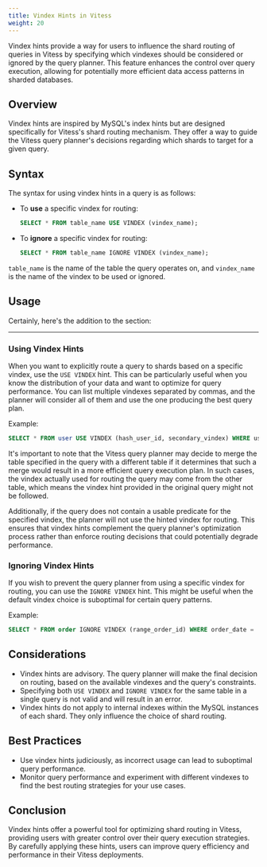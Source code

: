 ```yaml
---
title: Vindex Hints in Vitess
weight: 20
---
```


Vindex hints provide a way for users to influence the shard routing of queries in Vitess by specifying which vindexes should be considered or ignored by the query planner. This feature enhances the control over query execution, allowing for potentially more efficient data access patterns in sharded databases.

## Overview

Vindex hints are inspired by MySQL's index hints but are designed specifically for Vitess's shard routing mechanism. They offer a way to guide the Vitess query planner's decisions regarding which shards to target for a given query.

## Syntax

The syntax for using vindex hints in a query is as follows:

- To **use** a specific vindex for routing:

  ```sql
  SELECT * FROM table_name USE VINDEX (vindex_name);
  ```

- To **ignore** a specific vindex for routing:

  ```sql
  SELECT * FROM table_name IGNORE VINDEX (vindex_name);
  ```

`table_name` is the name of the table the query operates on, and `vindex_name` is the name of the vindex to be used or ignored.

## Usage

Certainly, here's the addition to the section:

---

### Using Vindex Hints

When you want to explicitly route a query to shards based on a specific vindex, use the `USE VINDEX` hint.
This can be particularly useful when you know the distribution of your data and want to optimize for query performance.
You can list multiple vindexes separated by commas, and the planner will consider all of them and use the one producing the best query plan.

Example:

```sql
SELECT * FROM user USE VINDEX (hash_user_id, secondary_vindex) WHERE user_id = 123;
```

It's important to note that the Vitess query planner may decide to merge the table specified in the query with a different table if it determines that such a merge would result in a more efficient query execution plan.
In such cases, the vindex actually used for routing the query may come from the other table, which means the vindex hint provided in the original query might not be followed.

Additionally, if the query does not contain a usable predicate for the specified vindex, the planner will not use the hinted vindex for routing.
This ensures that vindex hints complement the query planner's optimization process rather than enforce routing decisions that could potentially degrade performance.

### Ignoring Vindex Hints

If you wish to prevent the query planner from using a specific vindex for routing, you can use the `IGNORE VINDEX` hint.
This might be useful when the default vindex choice is suboptimal for certain query patterns.

Example:

```sql
SELECT * FROM order IGNORE VINDEX (range_order_id) WHERE order_date = '2021-01-01';
```

## Considerations

- Vindex hints are advisory. The query planner will make the final decision on routing, based on the available vindexes and the query's constraints.
- Specifying both `USE VINDEX` and `IGNORE VINDEX` for the same table in a single query is not valid and will result in an error.
- Vindex hints do not apply to internal indexes within the MySQL instances of each shard. They only influence the choice of shard routing.

## Best Practices

- Use vindex hints judiciously, as incorrect usage can lead to suboptimal query performance.
- Monitor query performance and experiment with different vindexes to find the best routing strategies for your use cases.

## Conclusion

Vindex hints offer a powerful tool for optimizing shard routing in Vitess, providing users with greater control over their query execution strategies. By carefully applying these hints, users can improve query efficiency and performance in their Vitess deployments.
